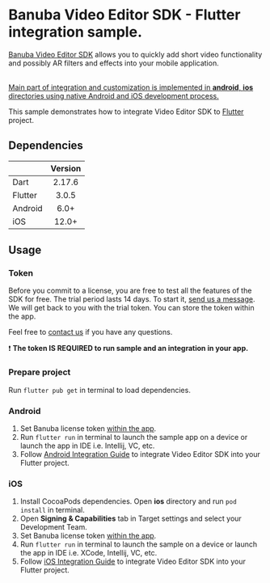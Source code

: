 # Banuba Video Editor SDK - Flutter integration sample.

[Banuba Video Editor SDK](https://www.banuba.com/video-editor-sdk) allows you to quickly add short video functionality and possibly AR filters and effects into your mobile application.
<br></br>

<ins>Main part of integration and customization is implemented in **android**, **ios** directories using native Android and iOS development process.<ins>

This sample demonstrates how to integrate Video Editor SDK to [Flutter](https://flutter.dev/) project.


## Dependencies
|       |   Version | 
| --------- |:---------:| 
| Dart      | 2.17.6    | 
| Flutter   | 3.0.5     |
| Android      |  6.0+   |
| iOS          |  12.0+  |

## Usage

### Token
Before you commit to a license, you are free to test all the features of the SDK for free. The trial period lasts 14 days. To start it, [send us a message](https://www.banuba.com/video-editor-sdk#form).  
We will get back to you with the trial token.
You can store the token within the app.

Feel free to [contact us](https://www.banuba.com/faq/kb-tickets/new) if you have any questions.  


:exclamation: __The token **IS REQUIRED** to run sample and an integration in your app.__</br>

### Prepare project
Run ```flutter pub get``` in terminal to load dependencies.

### Android
1. Set Banuba license token [within the app](https://github.com/Banuba-Examples/ve-sdk-flutter-integration-sample/blob/main/android/app/src/main/kotlin/com/banuba/flutter/flutter_ve_sdk/SampleApp.kt#L20).
2. Run ```flutter run``` in terminal to launch the sample app on a device or launch the app in IDE i.e. Intellij, VC, etc.
3. Follow [Android Integration Guide](mddocs/android_integration.md) to integrate Video Editor SDK into your Flutter project.

### iOS
1. Install CocoaPods dependencies. Open **ios** directory and run ```pod install``` in terminal.
2. Open **Signing & Capabilities** tab in Target settings and select your Development Team.
3. Set Banuba license token [within the app](https://github.com/Banuba-Examples/ve-sdk-flutter-integration-sample/blob/main/ios/Runner/AppDelegate.swift#L15).
4. Run ```flutter run``` in terminal to launch the sample on a device or launch the app in IDE i.e. XCode, Intellij, VC, etc.
5. Follow [iOS Integration Guide](mddocs/ios_integration.md) to integrate Video Editor SDK into your Flutter project.
